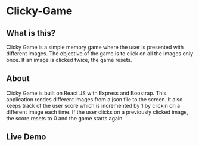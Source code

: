 # Clicky-Game

## What is this?
Clicky Game is a simple memory game where the user is presented with different images. The objective of the game is to click on all the images only once. If an image is clicked twice, the game resets. 

## About
Clicky Game is built on React JS with Express and Boostrap. 
This application rendes different images from a json file to the screen. 
It also keeps track of the user score which is incremented by 1 by clickin on a different image each time. If the user clicks on a previously clicked image, the score resets to 0 and the game starts again. 

## Live Demo

